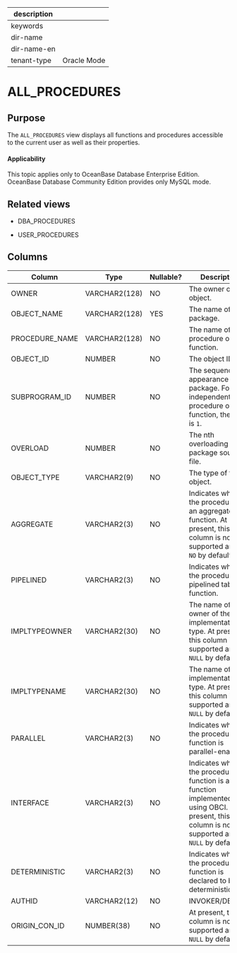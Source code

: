 | description ||
|---|---|
| keywords ||
| dir-name ||
| dir-name-en ||
| tenant-type | Oracle Mode |

ALL_PROCEDURES
===================================

Purpose
-----------

The `ALL_PROCEDURES` view displays all functions and procedures accessible to the current user as well as their properties.

<main id="notice" >
    <h4>Applicability</h4>
    <p>This topic applies only to OceanBase Database Enterprise Edition. OceanBase Database Community Edition provides only MySQL mode. </p>
  </main>

Related views
-------------

* DBA_PROCEDURES

* USER_PROCEDURES


Columns
-------------



| **Column** | **Type** | **Nullable?** | **Description** |
|----------------|---------------|----------------|------------------------------------------------|
| OWNER | VARCHAR2(128) | NO | The owner of the object. |
| OBJECT_NAME | VARCHAR2(128) | YES | The name of the package. |
| PROCEDURE_NAME | VARCHAR2(128) | NO | The name of the procedure or function. |
| OBJECT_ID | NUMBER | NO | The object ID. |
| SUBPROGRAM_ID | NUMBER | NO | The sequence of appearance in the package. For an independent procedure or function, the value is `1`. |
| OVERLOAD | NUMBER | NO | The nth overloading in the package source file. |
| OBJECT_TYPE | VARCHAR2(9) | NO | The type of the object. |
| AGGREGATE | VARCHAR2(3) | NO | Indicates whether the procedure is an aggregate function. At present, this column is not supported and is `NO` by default. |
| PIPELINED | VARCHAR2(3) | NO | Indicates whether the procedure is a pipelined table function. |
| IMPLTYPEOWNER | VARCHAR2(30) | NO | The name of the owner of the implementation type. At present, this column is not supported and is `NULL` by default. |
| IMPLTYPENAME | VARCHAR2(30) | NO | The name of the implementation type. At present, this column is not supported and is `NULL` by default. |
| PARALLEL | VARCHAR2(3) | NO | Indicates whether the procedure or function is parallel-enabled. |
| INTERFACE | VARCHAR2(3) | NO | Indicates whether the procedure or function is a table function implemented by using OBCI. At present, this column is not supported and is `NULL` by default. |
| DETERMINISTIC | VARCHAR2(3) | NO | Indicates whether the procedure or function is declared to be deterministic. |
| AUTHID | VARCHAR2(12) | NO | INVOKER/DEFINER |
| ORIGIN_CON_ID | NUMBER(38) | NO | At present, this column is not supported and is `NULL` by default. |



